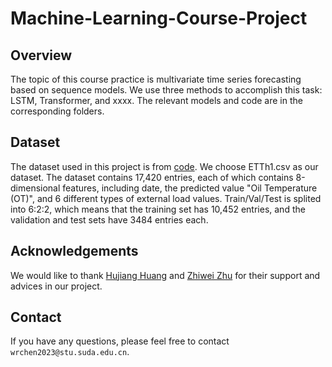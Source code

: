 # Machine-Learning-Course-Project

## Overview
The topic of this course practice is multivariate time series forecasting based on sequence models. We use three methods to accomplish this task: LSTM, Transformer, and xxxx. The relevant models and code are in the corresponding folders.
## Dataset
The dataset used in this project is from [code](https://github.com/zhouhaoyi/Informer2020). We choose ETTh1.csv as our dataset. The dataset contains 17,420 entries, each of which contains 8-dimensional features, including date, the predicted value "Oil Temperature (OT)", and 6 different types of external load values. Train/Val/Test is splited into 6:2:2, which means that the training set has 10,452 entries, and the validation and test sets have 3484 entries each.
## Acknowledgements
We would like to thank [Hujiang Huang](https://github.com/baizangchuan) and [Zhiwei Zhu](https://github.com/llzhuzw) for their support and advices in our project.
## Contact
If you have any questions, please feel free to contact `wrchen2023@stu.suda.edu.cn`.
